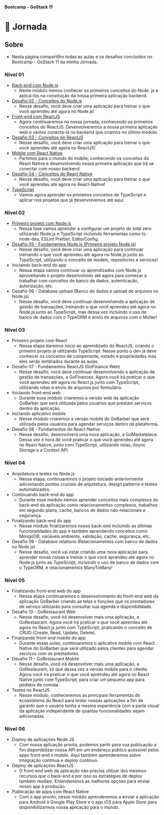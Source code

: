 ####  Bootcamp - GoStack 11
# 🚀 Jornada

## Sobre

- Nesta página compartilho todas as aulas e os desafios concluídos no Bootcamp - GoStack 11 da minha Jornada.

### Nível 01
  - [Back-end com Node.js](https://github.com/fabiosvf/bootcamp-gostack-11-nivel-01-back-end-com-node-js)
    - Neste módulo iremos conhecer os primeiros conceitos do Node. js e aplicá-los na construção da nossa primeira aplicação backend.
  - [Desafio 02 - Conceitos do Node.js](https://github.com/fabiosvf/bootcamp-gostack-11-desafio-02-conceitos-do-node-js)
    - Nesse desafio, você deve criar uma aplicação para treinar o que você aprendeu até agora no Node.js!
  - [Front-end com ReactJS](https://github.com/fabiosvf/bootcamp-gostack-11-nivel-01-front-end-com-reactjs)
    - Agora continuaremos na nossa jornada, conhecendo os primeiros conceitos do ReactJS. Devenvolveremos a nossa primeira aplicação web e vamos conecta-la no backend que criamos no último módulo.
  - [Desafio 03 - Conceitos do ReactJS](https://github.com/fabiosvf/bootcamp-gostack-11-desafio-03-conceitos-do-reactjs)
    - Nesse desafio, você deve criar uma aplicação para treinar o que você aprendeu até agora no ReactJS!
  - [Mobile com React Native](https://github.com/fabiosvf/bootcamp-gostack-11-nivel-01-mobile-com-react-native)
    - Partimos para o mundo do mobile, conhecendo os conceitos do React Native e desenvolvendo nossa primeira aplicação que irá se conectar com nosso backend.
  - [Desafio 04 - Conceitos do React Native](https://github.com/fabiosvf/bootcamp-gostack-11-desafio-04-conceitos-do-react-native)
    - Nesse desafio, você deve criar uma aplicação para treinar o que você aprendeu até agora no React-Native!
  - [TypeScript](https://github.com/fabiosvf/bootcamp-gostack-11-nivel-01-typescript)
    - Vamos agora aprender os primeiros conceitos de TypeScript e aplicar nos projetos que já desenvolvemos até aqui.

### Nível 02
  - [Primeiro projeto com Node.js](https://github.com/fabiosvf/bootcamp-gostack-11-nivel-02-primeiro-projeto-com-node-js)
    - Nessa fase vamos aprender a configurar um projeto do total zero utilizando Node.js e TypeScript incluindo ferramentas como ts-node-des, ESLint Prettier, EditorConfig.
  - [Desafio 05 - Fundamentos Node.js (Primeiro projeto Node.js)](https://github.com/fabiosvf/bootcamp-gostack-11-desafio-05-primeiro-projeto-node-js)
    - Nesse desafio, você deve criar uma aplicação para continuar treinando o que você aprendeu até agora no Node.js junto ao TypeScript, utilizando o conceito de models, repositories e services!
  - Iniciando back-end do app
    - Nessa etapa vamos continuar os aprendizados com Node.js aproveitando o projeto desenvolvido até agora para começar a trabalhar com conceitos de banco de dados, autenticação, autorização, etc.
  - Desafio 06 - Database upload (Banco de dados e upload de arquivos no Node.js)
    - Nesse desafio, você deve continuar desenvolvendo a aplicação de gestão de transações, treinando o que você aprendeu até agora no Node.js junto ao TypeScript, mas dessa vez incluindo o uso de banco de dados com o TypeORM e envio de arquivos com o Multer!

### Nível 03
  - Primeiro projeto com React
    - Nessa etapa daremos início ao aprendizado do ReactJS, criando o primeiro projeto já utilizando TypeScript. Nesse ponto o dev já deve conhecer os conceitos de componente, estado e propriedades mas eles serão lembrados durante as aulas.
  - Desafio 07 - Fundamentos ReactJS (GoFinance Web)
    - Nesse desafio, você deve continuar desenvolvendo a aplicação de gestão de transações, a GoFinances. Agora você irá praticar o que você aprendeu até agora no React.js junto com TypeScript, utilizando rotas e envio de arquivos por formulário.
  - Iniciando front-end web
    - Durante esse módulo criaremos a versão web da aplicação GoBarber que será utilizada pelos usuários que prestam serviços dentro da aplicação.
  - Iniciando aplicativo mobile
    - Nesse módulo criaremos a versão mobile do GoBarber que será utilizada pelos usuários para agendar serviços dentro da plataforma.
  - Desafio 08 - Fundamentos do React-Native
    - Nesse desafio, desenvolverá uma nova aplicação, a GoMarketplace. Dessa vez é hora de você praticar o que você aprendeu até agora no React Native, junto com TypeScript, utilizando rotas, Async Storage e a Context API.

### Nível 04
  - Arquitetura e testes no Node.js
    - Nessa etapa, continuaremos o projeto iniciado anteriormente adicionando pontos cruciais de arquitetura, design patterns e testes automatizados. 
  - Continuando back-end do app
    - Durante esse módulo iremos aprender conceitos mais complexos do back-end da aplicação como relacionamentos complexos, trabalhos em segundo plano, cache, bancos de dados não-relacionais e segurança.
  - Finalizando back-end do app
    - Nesse módulo finalizaremos nosso back-end incluindo as últimas funcionalidades do app e também aprendendo conceitos como MongoDB, variáveis ambiente, validação, cache, segurança, etc.
  - Desafio 09 - Database relations (Relacionamentos com banco de dados no Node.js)
    - Nesse desafio, você vai estar criando uma nova aplicação para aprender novas coisas e treinar o que você aprendeu até agora no Node.js junto ao TypeScript, incluindo o uso de banco de dados com o TypeORM, e relacionamentos ManyToMany!

### Nível 05
  - Finalizando front-end web do app
    - Nessa etapa continuaremos o desenvolvimento do front-end web da aplicação GoBarber criando as telas e funções que os prestadores de serviço utilizarão para consultar sua agenda e disponibilidade.
  - Desafio 10 - GoRestaurant Web
    - Nesse desafio, você irá desenvolver mais uma aplicação, a GoRestaurant. Agora você irá praticar o que você aprendeu até agora no React.js junto com TypeScript, praticando o conceito de CRUD (Create, Read, Update, Delete).
  - Finalizando front-end mobile do app
    - Durante essas aulas, continuaremos o aplicativo mobile com React Native do GoBarber que será utilizado pelos clientes para agendar serviços com os prestadores.
  - Desafio 11 - GoRestaurant Mobile
    - Nesse desafio, você irá desenvolver mais uma aplicação, a GoRestaurant, só que dessa vez a versão mobile para o cliente. Agora você irá praticar o que você aprendeu até agora no React Native junto com TypeScript, para criar um pequeno app para pedidos de comida.
  - Testes no ReactJS
    - Nesse módulo, conheceremos as principais ferramentas do ecossistema do React para testar nossas aplicações a fim de garantir que o usuário tenha a mesma experiência com a parte visual da aplicação independente de quantas funcionalidades sejam adicionadas.

### Nível 06
  - Deploy de aplicações Node.JS
    - Com nossa aplicação pronta, podemos partir para sua publicação a fim disponibilizar nossa API em um endereço público acessível pelos apps front-end e mobile. Aqui também aprenderemos sobre integração contínua e deploy contínuo.
  - Deploy de aplicações ReactJS
    - O front-end web da aplicação não precisa utilizar dos mesmos recursos que o back-end e por isso as estratégias de deploy também mudam. Entenderemos as melhores opções para enviar nosso app à produção.
  - Publicação de apps com React Native
    - Com o app pronto, nesse módulo aprenderemos a enviar a aplicação para Android à Google Play Store e o app iOS para Apple Store para disponibilizarmos nossa aplicação para o mundo.
